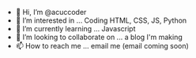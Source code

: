- 👋 Hi, I’m @acuccoder
- 👀 I’m interested in ... Coding HTML, CSS, JS, Python
- 🌱 I’m currently learning ... Javascript
- 💞️ I’m looking to collaborate on ... a blog I'm making
- 📫 How to reach me ... email me (email coming soon)

<!---
acuccoder/acuccoder is a ✨ special ✨ repository because its `README.md` (this file) appears on your GitHub profile.
You can click the Preview link to take a look at your changes.
--->
